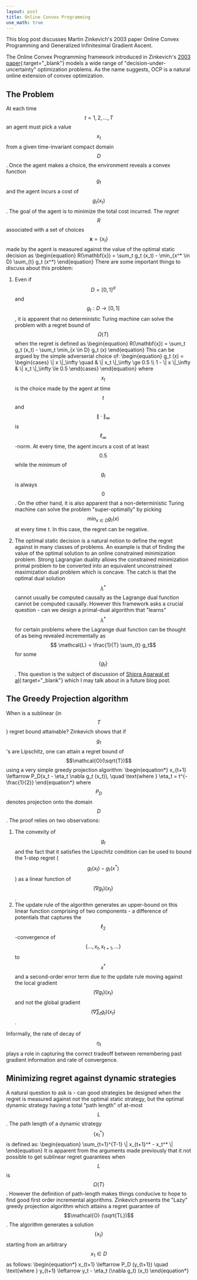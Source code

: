 ```yaml
---
layout: post
title: Online Convex Programming
use_math: true
---
```


This blog post discusses Martin Zinkevich's 2003 paper Online Convex Programming and Generalized Infinitesimal Gradient Ascent.

The Online Convex Programming framework introduced in Zinkevich's [2003 paper](https://people.eecs.berkeley.edu/~brecht/cs294docs/week1/03.Zinkevich.pdf){:target="_blank"} models a wide range of "decision-under-uncertainty" optimization problems. As the name suggests, OCP is a natural online extension of convex optimization.

## The Problem
At each time $$t = 1,2,\dots,T$$ an agent must pick a value $$x_t$$ from a given time-invariant compact domain $$D$$. Once the agent makes a choice, the environment reveals a convex function $$g_t$$ and the agent incurs a cost of $$g_t (x_t)$$. The goal of the agent is to minimize the total cost incurred. The _regret_ $$R$$ associated with a set of choices $$\mathbf{x} = \{ x_t \}$$ made by the agent is measured against the value of the optimal static decision as
\begin{equation}
	R(\mathbf{x}) = \sum_t g_t (x_t) - \min_{x^\* \in D} \sum_{t} g_t (x^\*)
\end{equation}
There are some important things to discuss about this problem:

1. Even if $$D = [0,1]^d$$ and $$g_t : D \to [0,1]$$, it is apparent that no deterministic Turing machine can solve the problem with a regret bound of $$\Omega(T)$$ when the regret is defined as
\begin{equation}
	R(\mathbf{x}) = \sum_t g_t (x_t) - \sum_t \min_{x \in D} g_t (x)
\end{equation}
This can be argued by the simple adverserial choice of:
\begin{equation}
	g_t (x) = \begin{cases} \\| x \\|\_\infty \quad &amp; \\| x_t \\|\_\infty \ge 0.5 \\\ 
	1 - \\| x \\|\_\infty &amp; \\| x_t \\|\_\infty \le 0.5 \end{cases}
\end{equation}
where $$x_t$$ is the choice made by the agent at time $$t$$ and $$\| \cdot \|_\infty$$ is $$\ell_\infty$$-norm. At every time, the agent incurs a cost of at least $$0.5$$ while the minimum of $$g_t$$ is always $$0$$. On the other hand, it is also apparent that a non-deterministic Turing machine can solve the problem "super-optimally" by picking $$\min_{x \in D} g_t (x)$$ at every time $t$. In this case, the regret can be negative.

2. The optimal static decision is a natural notion to define the regret against in many classes of problems. An example is that of finding the value of the optimal solution to an online constrained minimization problem. Strong Lagrangian duality allows the constrained minimization primal problem to be converted into an equivalent unconstrained maximization dual problem which is concave. The catch is that the optimal dual solution $$\lambda^*$$ cannot usually be computed causally as the Lagrange dual function cannot be computed causally. However this framework asks a crucial question - can we design a primal-dual algorithm that "learns" $$\lambda^*$$ for certain problems where the Lagrange dual function can be thought of as being revealed incrementally as $$ \mathcal{L} = \frac{1}{T} \sum_{t} g_t$$ for some $$\{ g_t \}$$. This question is the subject of discussion of [Shipra Agarwal et al](https://arxiv.org/abs/1410.7596){:target="_blank"} which I may talk about in a future blog post.

## The Greedy Projection algorithm

When is a sublinear (in $$T$$) regret bound attainable? Zinkevich shows that if $$g_t$$'s are Lipschitz, one can attain a regret bound of $$\mathcal{O}(\sqrt{T})$$ using a very simple greedy projection algorithm:
\begin{equation\*}
	x_{t+1} \leftarrow P_D(x_t - \eta_t \nabla g_t (x_t)), \quad \text{where } \eta_t = t^{-\frac{1}{2}}
\end{equation\*}
where $$P_D$$ denotes projection onto the domain $$D$$. The proof relies on two observations:

1. The convexity of $$g_t$$ and the fact that it satisfies the Lipschitz condition can be used to bound the 1-step regret ($$ g_t (x_t) - g_t (x^*)$$) as a linear function of $$(\nabla g_t) (x_t)$$.
2. The update rule of the algorithm generates an upper-bound on this linear function comprising of two components - a difference of potentials that captures the $$\ell_2$$-convergence of $$\{ \dots,x_t,x_{t+1},\dots\}$$ to $$x^*$$ and a second-order error term due to the update rule moving against the local gradient $$(\nabla g_t )(x_t)$$ and not the global gradient $$(\nabla \sum_t g_t) (x_t)$$.

Informally, the rate of decay of $$\eta_t$$ plays a role in capturing the correct tradeoff between remembering past gradient information and rate of convergence.

## Minimizing regret against dynamic strategies

A natural question to ask is - can good strategies be designed when the regret is measured against not the optimal static strategy, but the optimal dynamic strategy having a total "path length" of at-most $$L$$. The path length of a dynamic strategy $$\{ x^*_t \}$$ is defined as:
\begin{equation}
\sum_{t=1}^{T-1} \\| x_{t+1}^* - x_t^* \\|
\end{equation}
It is apparent from the arguments made previously that it not possible to get sublinear regret guarantees when $$L$$ is $$\Omega(T)$$. However the definition of path-length makes things conducive to hope to find good first order incremental algorithms. Zinkevich presents the "Lazy" greedy projection algorithm which attains a regret guarantee of $$\mathcal{O} (\sqrt{TL})$$. The algorithm generates a solution $$\{x_t\}$$ starting from an arbitrary $$x_1 \in D$$ as follows: 
\begin{equation\*}
x_{t+1} \leftarrow P_D (y_{t+1}) \quad \text{where } y_{t+1} \leftarrow y_t - \eta_t (\nabla g_t) (x_t)
\end{equation\*}
